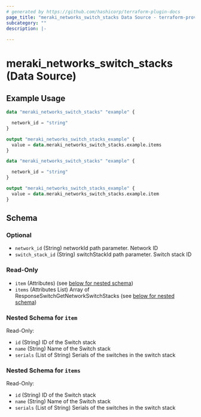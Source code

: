 ```yaml
---
# generated by https://github.com/hashicorp/terraform-plugin-docs
page_title: "meraki_networks_switch_stacks Data Source - terraform-provider-meraki"
subcategory: ""
description: |-
  
---
```


# meraki_networks_switch_stacks (Data Source)



## Example Usage

```terraform
data "meraki_networks_switch_stacks" "example" {

  network_id = "string"
}

output "meraki_networks_switch_stacks_example" {
  value = data.meraki_networks_switch_stacks.example.items
}

data "meraki_networks_switch_stacks" "example" {

  network_id = "string"
}

output "meraki_networks_switch_stacks_example" {
  value = data.meraki_networks_switch_stacks.example.item
}
```

<!-- schema generated by tfplugindocs -->
## Schema

### Optional

- `network_id` (String) networkId path parameter. Network ID
- `switch_stack_id` (String) switchStackId path parameter. Switch stack ID

### Read-Only

- `item` (Attributes) (see [below for nested schema](#nestedatt--item))
- `items` (Attributes List) Array of ResponseSwitchGetNetworkSwitchStacks (see [below for nested schema](#nestedatt--items))

<a id="nestedatt--item"></a>
### Nested Schema for `item`

Read-Only:

- `id` (String) ID of the Switch stack
- `name` (String) Name of the Switch stack
- `serials` (List of String) Serials of the switches in the switch stack


<a id="nestedatt--items"></a>
### Nested Schema for `items`

Read-Only:

- `id` (String) ID of the Switch stack
- `name` (String) Name of the Switch stack
- `serials` (List of String) Serials of the switches in the switch stack

